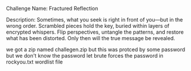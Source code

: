 Challenge Name: Fractured Reflection

Description:
Sometimes, what you seek is right in front of you—but in the wrong order. Scrambled pieces hold the key, buried within layers of encrypted whispers. Flip perspectives, untangle the patterns, and restore what has been distorted. Only then will the true message be revealed.

we got a zip named challegen.zip but this was protced  by some password but we don't know the password  let brute forces the password in rockyou.txt wordlist file 
